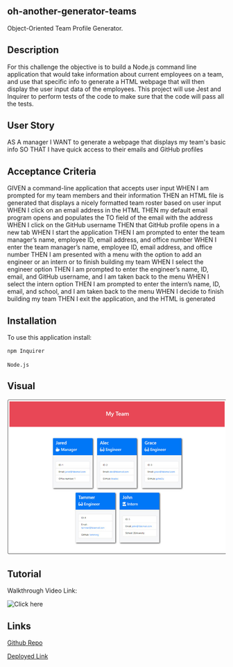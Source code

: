 ## oh-another-generator-teams

Object-Oriented Team Profile Generator.


## Description

For this challenge the objective is to build a Node.js command line application that would take information about current employees on a team, and use that specific info to generate a HTML webpage that will then display the user input data of the employees. This project will use Jest and Inquirer to perform tests of the code to make sure that the code will pass all the tests.


## User Story

AS A manager
I WANT to generate a webpage that displays my team's basic info
SO THAT I have quick access to their emails and GitHub profiles


## Acceptance Criteria

GIVEN a command-line application that accepts user input
WHEN I am prompted for my team members and their information
THEN an HTML file is generated that displays a nicely formatted team roster based on user input
WHEN I click on an email address in the HTML
THEN my default email program opens and populates the TO field of the email with the address
WHEN I click on the GitHub username
THEN that GitHub profile opens in a new tab
WHEN I start the application
THEN I am prompted to enter the team manager’s name, employee ID, email address, and office number
WHEN I enter the team manager’s name, employee ID, email address, and office number
THEN I am presented with a menu with the option to add an engineer or an intern or to finish building my team
WHEN I select the engineer option
THEN I am prompted to enter the engineer’s name, ID, email, and GitHub username, and I am taken back to the menu
WHEN I select the intern option
THEN I am prompted to enter the intern’s name, ID, email, and school, and I am taken back to the menu
WHEN I decide to finish building my team
THEN I exit the application, and the HTML is generated


## Installation

To use this application install:
```
npm Inquirer

Node.js
```


## Visual

![Screenshot of generated HTML page](./assets/challenge10-ss.PNG)


## Tutorial 

Walkthrough Video Link:

![Click here](https://drive.google.com/file/d/1z-6OUABez0GBuzrygnQZVvGU3qE91LYy/view)


## Links

[Github Repo](https://github.com/kitkatt17/oh-another-generator-teams)

[Deployed Link](https://kitkatt17.github.io/oh-another-generator-teams/)